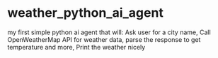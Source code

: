 # weather_python_ai_agent
my first simple python ai agent that will:  Ask user for a city name, Call OpenWeatherMap API for weather data, parse the response to get temperature and more, Print the weather nicely
